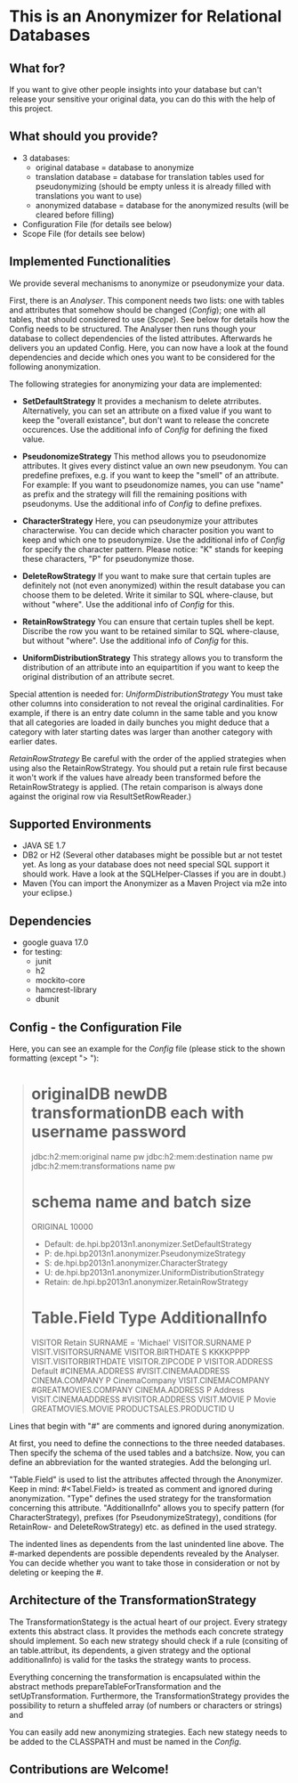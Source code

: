 
This is an Anonymizer for Relational Databases
==============================================

What for?
---------
If you want to give other people insights into your database but can't release your sensitive your original data, you can do this with the help of this project.


What should you provide?
------------------------
* 3 databases:
    + original database = database to anonymize
    + translation database = database for translation tables used for pseudonymizing (should be empty unless it is already filled with translations you want to use)
    + anonymized database = database for the anonymized results (will be cleared before filling)
* Configuration File (for details see below)
* Scope File (for details see below)
 

Implemented Functionalities
---------------------------
We provide several mechanisms to anonymize or pseudonymize your data.

First, there is an *Analyser*. This component needs two lists: one with tables and attributes that somehow should be changed (*Config*); one with all tables, that should considered to use (*Scope*). See below for details how the Config needs to be structured. The Analyser then runs though your database to collect dependencies of the listed attributes. Afterwards he delivers you an updated Config. Here, you can now have a look at the found dependencies and decide which ones you want to be considered for the following anonymization. 

The following strategies for anonymizing your data are implemented:
* __SetDefaultStrategy__
    It provides a mechanism to delete atrributes. Alternatively, you can set an attribute on a fixed value if you want to keep the "overall existance", but don't want to release the concrete occurences. Use the additional info of *Config* for defining the fixed value.

* __PseudonomizeStrategy__
    This method allows you to pseudonomize attributes. It gives every distinct value an own new pseudonym.  You can predefine prefixes, e.g. if you want to keep the "smell" of an attribute. For example: If you want to pseudonomize names, you can use "name" as prefix and the strategy will fill the remaining positions with pseudonyms. Use the additional info of *Config* to define prefixes.

* __CharacterStrategy__
    Here, you can pseudonymize your attributes characterwise. You can decide which character position you want to keep and which one to pseudonymize. Use the additional info of *Config* for specify the character pattern. Please notice: "K" stands for keeping these characters, "P" for pseudonymize those.
    
* __DeleteRowStrategy__
    If you want to make sure that certain tuples are definitely not (not even anonymized) within the result database you can choose them to be deleted. Write it similar to SQL where-clause, but without "where". Use the additional info of *Config* for this.

* __RetainRowStrategy__
    You can ensure that certain tuples shell be kept. Discribe the row you want to be retained similar to SQL where-clause, but without "where". Use the additional info of *Config* for this.

* __UniformDistributionStrategy__
    This strategy allows you to transform the distribution of an attribute into an equipartition if you want to keep the original distribution of an attribute secret.

Special attention is needed for:
*UniformDistributionStrategy*
You must take other columns into consideration to not reveal the original cardinalities. For example, if there is an entry date column in the same table and you know that all categories are loaded in daily bunches you might deduce that a category with later starting dates was larger than another category with earlier dates.

*RetainRowStrategy*
Be careful with the order of the applied strategies when using also the RetainRowStrategy. You should put a retain rule first because it won't work if the values have already been transformed before the RetainRowStrategy is applied. (The retain comparison is always done against the original row via ResultSetRowReader.)


Supported Environments
----------------------
* JAVA SE 1.7
* DB2 or H2 (Several other databases might be possible but ar not testet yet. As long as your database does not need special SQL support it should work. Have a look at the SQLHelper-Classes if you are in doubt.)
* Maven (You can import the Anonymizer as a Maven Project via m2e into your eclipse.)


Dependencies
------------
* google guava 17.0
* for testing:
    + junit
    + h2
    + mockito-core
    + hamcrest-library
    + dbunit


Config - the Configuration File
-------------------------------
Here, you can see an example for the *Config* file (please stick to the shown formatting (except "> "):

> # originalDB newDB transformationDB each with username password
> jdbc:h2:mem:original name pw
> jdbc:h2:mem:destination name pw
> jdbc:h2:mem:transformations name pw
> # schema name and batch size
> ORIGINAL 10000
>
> - Default: de.hpi.bp2013n1.anonymizer.SetDefaultStrategy
> - P: de.hpi.bp2013n1.anonymizer.PseudonymizeStrategy
> - S: de.hpi.bp2013n1.anonymizer.CharacterStrategy
> - U: de.hpi.bp2013n1.anonymizer.UniformDistributionStrategy
> - Retain: de.hpi.bp2013n1.anonymizer.RetainRowStrategy
>
> # Table.Field		Type		AdditionalInfo
> VISITOR           Retain   SURNAME = 'Michael'
> VISITOR.SURNAME	P
>   VISIT.VISITORSURNAME
> VISITOR.BIRTHDATE	S	KKKKPPPP
>   VISIT.VISITORBIRTHDATE
> VISITOR.ZIPCODE	P
> VISITOR.ADDRESS	Default
>	#CINEMA.ADDRESS
>	#VISIT.CINEMAADDRESS
> CINEMA.COMPANY	P	CinemaCompany
>	VISIT.CINEMACOMPANY
>	#GREATMOVIES.COMPANY
> CINEMA.ADDRESS	P	Address
>	VISIT.CINEMAADDRESS
>	#VISITOR.ADDRESS
> VISIT.MOVIE	    P	Movie
>	GREATMOVIES.MOVIE
> PRODUCTSALES.PRODUCTID	U

Lines that begin with "#" are comments and ignored during anonymization.

At first, you need to define the connections to the three needed databases.
Then specify the schema of the used tables and a batchsize.
Now, you can define an abbreviation for the wanted strategies. Add the belonging url.

"Table.Field" is used to list the attributes affected through the Anonymizer. Keep in mind: #<Tabel.Field> is treated as comment and ignored during anonymization.
"Type" defines the used strategy for the transformation concerning this attribute.
"AdditionalInfo" allows you to specify pattern (for CharacterStrategy), prefixes (for PseudonymizeStrategy), conditions (for RetainRow- and DeleteRowStrategy) etc. as defined in the used strategy.

The indented lines as dependents from the last unindented line above. The #-marked dependents are possible dependents revealed by the Analyser. You can decide whether you want to take those in consideration or not by deleting or keeping the #.


Architecture of the TransformationStrategy
------------------------------------------
The TransformationStategy is the actual heart of our project. Every strategy extents this abstract class. It provides the methods each concrete strategy should implement. So each new strategy should check if a rule (consiting of an table.attribut, its dependents, a given strategy and the optional additionalInfo) is valid for the tasks the strategy wants to process.

Everything concerning the transformation is encapsulated within the abstract methods prepareTableForTransformation and the setUpTransformation.
Furthermore, the TransformationStrategy provides the possibility to return a shuffeled array (of numbers or characters or strings) and 

You can easily add new anonymizing strategies. Each new stategy needs to be added to the CLASSPATH and must be named in the *Config*.    



**Contributions are Welcome!**
------------------------------

